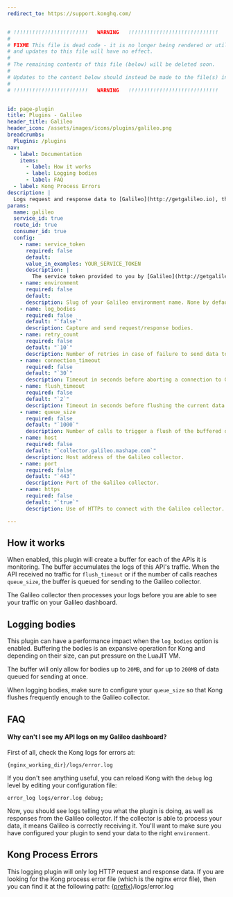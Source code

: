 ```yaml
---
redirect_to: https://support.konghq.com/


# !!!!!!!!!!!!!!!!!!!!!!!!   WARNING   !!!!!!!!!!!!!!!!!!!!!!!!!!!!!
#
# FIXME This file is dead code - it is no longer being rendered or utilized,
# and updates to this file will have no effect.
#
# The remaining contents of this file (below) will be deleted soon.
#
# Updates to the content below should instead be made to the file(s) in /app/_hub/
#
# !!!!!!!!!!!!!!!!!!!!!!!!   WARNING   !!!!!!!!!!!!!!!!!!!!!!!!!!!!!


id: page-plugin
title: Plugins - Galileo
header_title: Galileo
header_icon: /assets/images/icons/plugins/galileo.png
breadcrumbs:
  Plugins: /plugins
nav:
  - label: Documentation
    items:
      - label: How it works
      - label: Logging bodies
      - label: FAQ
  - label: Kong Process Errors
description: |
  Logs request and response data to [Galileo](http://getgalileo.io), the analytics platform for monitoring, visualizing and inspecting API & microservice traffic.
params:
  name: galileo
  service_id: true
  route_id: true
  consumer_id: true
  config:
    - name: service_token
      required: false
      default:
      value_in_examples: YOUR_SERVICE_TOKEN
      description: |
        The service token provided to you by [Galileo](http://getgalileo.io).
    - name: environment
      required: false
      default:
      description: Slug of your Galileo environment name. None by default.
    - name: log_bodies
      required: false
      default: "`false`"
      description: Capture and send request/response bodies.
    - name: retry_count
      required: false
      default: "`10`"
      description: Number of retries in case of failure to send data to Galileo.
    - name: connection_timeout
      required: false
      default: "`30`"
      description: Timeout in seconds before aborting a connection to Galileo.
    - name: flush_timeout
      required: false
      default: "`2`"
      description: Timeout in seconds before flushing the current data to Galileo in case of inactivity.
    - name: queue_size
      required: false
      default: "`1000`"
      description: Number of calls to trigger a flush of the buffered data to Galileo.
    - name: host
      required: false
      default: "`collector.galileo.mashape.com`"
      description: Host address of the Galileo collector.
    - name: port
      required: false
      default: "`443`"
      description: Port of the Galileo collector.
    - name: https
      required: false
      default: "`true`"
      description: Use of HTTPs to connect with the Galileo collector.

---
```


## How it works

When enabled, this plugin will create a buffer for each of the APIs it is monitoring. The buffer accumulates the logs of this API's traffic. When the API received no traffic for `flush_timeout` or if the number of calls reaches `queue_size`, the buffer is queued for sending to the Galileo collector.

The Galileo collector then processes your logs before you are able to see your traffic on your Galileo dashboard.

## Logging bodies

This plugin can have a performance impact when the `log_bodies` option is enabled. Buffering the bodies is an expansive operation for Kong and depending on their size, can put pressure on the LuaJIT VM.

The buffer will only allow for bodies up to `20MB`, and for up to `200MB` of data queued for sending at once.

When logging bodies, make sure to configure your `queue_size` so that Kong flushes frequently enough to the Galileo collector.

## FAQ

#### Why can't I see my API logs on my Galileo dashboard?

First of all, check the Kong logs for errors at:

```
{nginx_working_dir}/logs/error.log
```

If you don't see anything useful, you can reload Kong with the `debug` log level by editing your configuration file:

```
error_log logs/error.log debug;
```

Now, you should see logs telling you what the plugin is doing, as well as responses from the Galileo collector. If the collector is able to process your data, it means Galileo is correctly receiving it. You'll want to make sure you have configured your plugin to send your data to the right `environment`.

## Kong Process Errors

This logging plugin will only log HTTP request and response data. If you are looking for the Kong process error file (which is the nginx error file), then you can find it at the following path: {[prefix](/{{site.data.kong_latest.release}}/configuration/#prefix)}/logs/error.log
